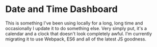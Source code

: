 # Date and Time Dashboard

This is something I've been using locally for a long, long time and occasionally
I update it to do something else. Very simply put, it's a calendar and a clock
that doesn't look completely awful. I'm currently migrating it to use Webpack,
ES6 and all of the latest JS goodness.
